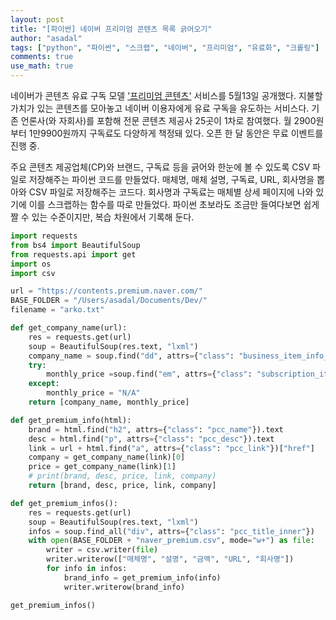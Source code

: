 ```yaml
---
layout: post
title: "[파이썬] 네이버 프리미엄 콘텐츠 목록 긁어오기"
author: "asadal"
tags: ["python", "파이썬", "스크랩", "네이버", "프리미엄", "유료화", "크롤링"]
comments: true
use_math: true
---
```


네이버가 콘텐츠 유료 구독 모델 ['프리미엄 콘텐츠'](https://contents.premium.naver.com/) 서비스를 5월13일 공개했다. 지불할 가치가 있는 콘텐츠를 모아놓고 네이버 이용자에게 유료 구독을 유도하는 서비스다. 기존 언론사(와 자회사)를 포함해 전문 콘텐츠 제공사 25곳이 1차로 참여했다. 월 2900원부터 1만9900원까지 구독료도 다양하게 책정돼 있다. 오픈 한 달 동안은 무료 이벤트를 진행 중. 

주요 콘텐츠 제공업체(CP)와 브랜드, 구독료 등을 긁어와 한눈에 볼 수 있도록 CSV 파일로 저장해주는 파이썬 코드를 만들었다. 매체명, 매체 설명, 구독료, URL, 회사명을 뽑아와 CSV 파일로 저장해주는 코드다. 회사명과 구독료는 매체별 상세 페이지에 나와 있기에 이를 스크랩하는 함수를 따로 만들었다. 파이썬 초보라도 조금만 들여다보면 쉽게 짤 수 있는 수준이지만, 복습 차원에서 기록해 둔다.

```python
import requests
from bs4 import BeautifulSoup
from requests.api import get
import os
import csv

url = "https://contents.premium.naver.com/"
BASE_FOLDER = "/Users/asadal/Documents/Dev/"
filename = "arko.txt"

def get_company_name(url): 
    res = requests.get(url)
    soup = BeautifulSoup(res.text, "lxml")
    company_name = soup.find("dd", attrs={"class": "business_item_info_text"}).text
    try:
        monthly_price =soup.find("em", attrs={"class": "subscription_item_sub_price"}).text
    except:
        monthly_price = "N/A"
    return [company_name, monthly_price]

def get_premium_info(html):
    brand = html.find("h2", attrs={"class": "pcc_name"}).text
    desc = html.find("p", attrs={"class": "pcc_desc"}).text
    link = url + html.find("a", attrs={"class": "pcc_link"})["href"]
    company = get_company_name(link)[0]
    price = get_company_name(link)[1]
    # print(brand, desc, price, link, company)
    return [brand, desc, price, link, company]

def get_premium_infos():
    res = requests.get(url)
    soup = BeautifulSoup(res.text, "lxml")
    infos = soup.find_all("div", attrs={"class": "pcc_title_inner"})
    with open(BASE_FOLDER + "naver_premium.csv", mode="w+") as file:
        writer = csv.writer(file)
        writer.writerow(["매체명", "설명", "금액", "URL", "회사명"])
        for info in infos:
            brand_info = get_premium_info(info)
            writer.writerow(brand_info)

get_premium_infos()
```

